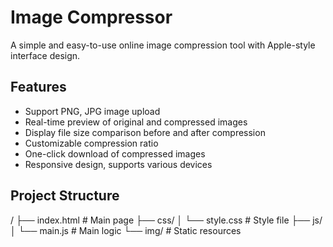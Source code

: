 # Image Compressor

A simple and easy-to-use online image compression tool with Apple-style interface design.

## Features

- Support PNG, JPG image upload
- Real-time preview of original and compressed images
- Display file size comparison before and after compression
- Customizable compression ratio
- One-click download of compressed images
- Responsive design, supports various devices

## Project Structure

/
├── index.html      # Main page
├── css/
│   └── style.css   # Style file
├── js/
│   └── main.js     # Main logic
└── img/            # Static resources
